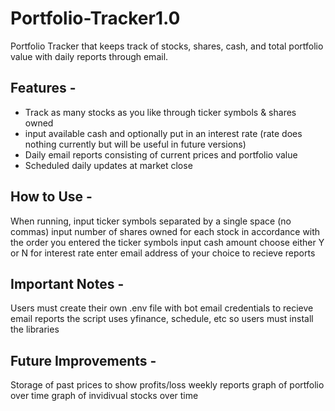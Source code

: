 # Portfolio-Tracker1.0
Portfolio Tracker that keeps track of stocks, shares, cash, and total portfolio value with daily reports through email.


## Features - 
- Track as many stocks as you like through ticker symbols & shares owned
- input available cash and optionally put in an interest rate (rate does nothing currently but will be useful in future versions)
- Daily email reports consisting of current prices and portfolio value
- Scheduled daily updates at market close

## How to Use - 
When running, input ticker symbols separated by a single space (no commas)
input number of shares owned for each stock in accordance with the order you entered the ticker symbols
input cash amount
choose either Y or N for interest rate
enter email address of your choice to recieve reports

## Important Notes - 
Users must create their own .env file with bot email credentials to recieve email reports
the script uses yfinance, schedule, etc so users must install the libraries 

## Future Improvements - 
Storage of past prices to show profits/loss
weekly reports
graph of portfolio over time
graph of invidivual stocks over time
